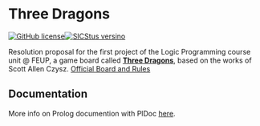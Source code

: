 # Three Dragons

[![GitHub license](https://img.shields.io/github/license/ctrlMarcio/feup-plog)](https://github.com/ctrlMarcio/feup-plog/blob/master/LICENSE)[![SICStus versino](https://img.shields.io/badge/SICStus-4.6.0-red)](https://sicstus.sics.se/)

Resolution proposal for the first project of the Logic Programming course unit @ FEUP, a game board called [**Three Dragons**](https://boardgamegeek.com/boardgame/306972/three-dragons), based on the works of Scott Allen Czysz.
[Official Board and Rules](https://drive.google.com/drive/folders/1xNoHSM08SChVW2TWtzU8Qje6m7hxrEYh)

## Documentation
More info on Prolog documention with PlDoc [here](https://www.swi-prolog.org/pldoc/doc_for?object=section(%27packages/pldoc.html%27)).

